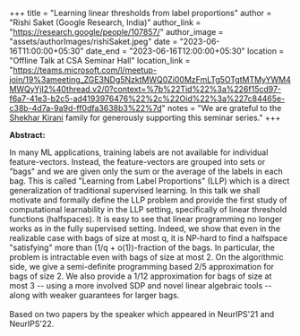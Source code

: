 +++
title = "Learning linear thresholds from label proportions"
author = "Rishi Saket (Google Research, India)"
author_link = "https://research.google/people/107857/"
author_image = "assets/authorImages/rishiSaket.jpeg"
date = "2023-06-16T11:00:00+05:30"
date_end = "2023-06-16T12:00:00+05:30"
location = "Offline Talk at CSA Seminar Hall"
location_link = "https://teams.microsoft.com/l/meetup-join/19%3ameeting_ZGE3NDg5NzktMWQ0Zi00MzFmLTg5OTgtMTMyYWM4MWQyYjI2%40thread.v2/0?context=%7b%22Tid%22%3a%226f15cd97-f6a7-41e3-b2c5-ad4193976476%22%2c%22Oid%22%3a%227c84465e-c38b-4d7a-9a9d-ff0dfa3638b3%22%7d"
notes = "We are grateful to the <a href = "https://www.accel.com/people/shekhar-kirani" target= "_blank">Shekhar Kirani</a> family for generously supporting this seminar series."
+++

<b>Abstract:</b> 

In many ML applications, training labels are not available for individual feature-vectors. Instead, the feature-vectors 
are grouped into sets or "bags" and we are given only the sum or the average of the labels in each bag. This is called 
"Learning from Label Proportions" (LLP) which is a direct generalization of traditional supervised learning.
In this talk we shall motivate and formally define the LLP problem and provide the first study of computational 
learnability in the LLP setting, specifically of linear threshold functions (halfspaces). It is easy to see that 
linear programming no longer works as in the fully supervised setting. Indeed, we show that even in the realizable 
case with bags of size at most q, it is NP-hard to find a halfspace "satisfying" more than (1/q + o(1))-fraction of 
the bags. In particular, the problem is intractable even with bags of size at most 2. On the algorithmic side, we 
give a semi-definite programming based 2/5 approximation for bags of size 2. We also provide a 1/12 approximation for 
bags of size at most 3 -- using a more involved SDP and novel linear algebraic tools -- along with weaker guarantees 
for larger bags.
<br><br>
Based on two papers by the speaker which appeared in NeurIPS'21 and NeurIPS'22.